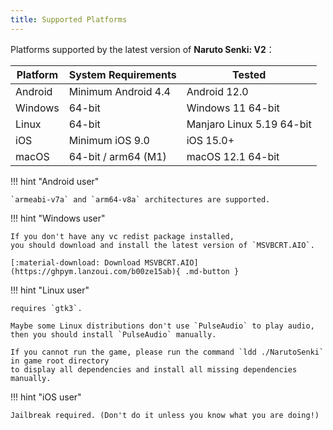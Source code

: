 ```yaml
---
title: Supported Platforms
---
```


Platforms supported by the latest version of **Naruto Senki: V2**：

| Platform | System Requirements | Tested                    |
| -------- | ------------------- | ------------------------- |
| Android  | Minimum Android 4.4 | Android 12.0              |
| Windows  | 64-bit              | Windows 11 64-bit         |
| Linux    | 64-bit              | Manjaro Linux 5.19 64-bit |
| iOS      | Minimum iOS 9.0     | iOS 15.0+                 |
| macOS    | 64-bit / arm64 (M1) | macOS 12.1 64-bit         |


!!! hint "Android user"

    `armeabi-v7a` and `arm64-v8a` architectures are supported.

!!! hint "Windows user"

    If you don't have any vc redist package installed,
    you should download and install the latest version of `MSVBCRT.AIO`.

    [:material-download: Download MSVBCRT.AIO](https://ghpym.lanzoui.com/b00ze15ab){ .md-button }

!!! hint "Linux user"

    requires `gtk3`.

    Maybe some Linux distributions don't use `PulseAudio` to play audio,
    then you should install `PulseAudio` manually.

    If you cannot run the game, please run the command `ldd ./NarutoSenki` in game root directory
    to display all dependencies and install all missing dependencies manually.

!!! hint "iOS user"

    Jailbreak required. (Don't do it unless you know what you are doing!)
